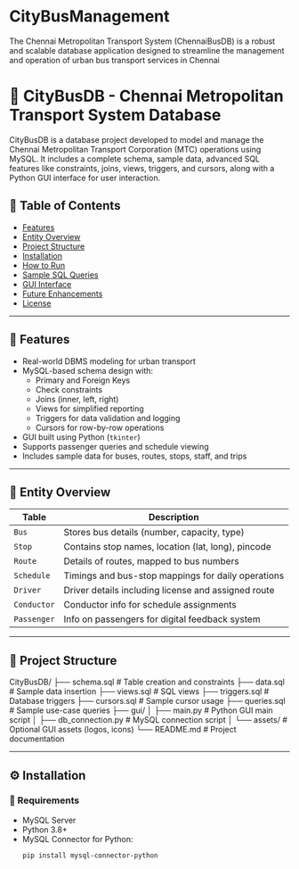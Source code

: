# CityBusManagement
The Chennai Metropolitan Transport System (ChennaiBusDB) is a robust and scalable database application designed to streamline the management and operation of urban bus transport services in Chennai

# 🚌 CityBusDB - Chennai Metropolitan Transport System Database

CityBusDB is a database project developed to model and manage the Chennai Metropolitan Transport Corporation (MTC) operations using MySQL. It includes a complete schema, sample data, advanced SQL features like constraints, joins, views, triggers, and cursors, along with a Python GUI interface for user interaction.

## 📌 Table of Contents

- [Features](#-features)
- [Entity Overview](#-entity-overview)
- [Project Structure](#-project-structure)
- [Installation](#-installation)
- [How to Run](#-how-to-run)
- [Sample SQL Queries](#-sample-sql-queries)
- [GUI Interface](#-gui-interface)
- [Future Enhancements](#-future-enhancements)
- [License](#-license)

---

## 🚀 Features

- Real-world DBMS modeling for urban transport
- MySQL-based schema design with:
  - Primary and Foreign Keys
  - Check constraints
  - Joins (inner, left, right)
  - Views for simplified reporting
  - Triggers for data validation and logging
  - Cursors for row-by-row operations
- GUI built using Python (`tkinter`)
- Supports passenger queries and schedule viewing
- Includes sample data for buses, routes, stops, staff, and trips

---

## 🧩 Entity Overview

| Table        | Description |
|--------------|-------------|
| `Bus`        | Stores bus details (number, capacity, type) |
| `Stop`       | Contains stop names, location (lat, long), pincode |
| `Route`      | Details of routes, mapped to bus numbers |
| `Schedule`   | Timings and bus-stop mappings for daily operations |
| `Driver`     | Driver details including license and assigned route |
| `Conductor`  | Conductor info for schedule assignments |
| `Passenger`  | Info on passengers for digital feedback system |

---

## 📁 Project Structure

CityBusDB/
├── schema.sql # Table creation and constraints
├── data.sql # Sample data insertion
├── views.sql # SQL views
├── triggers.sql # Database triggers
├── cursors.sql # Sample cursor usage
├── queries.sql # Sample use-case queries
├── gui/
│ ├── main.py # Python GUI main script
│ ├── db_connection.py # MySQL connection script
│ └── assets/ # Optional GUI assets (logos, icons)
└── README.md # Project documentation


---

## ⚙️ Installation

### 🔧 Requirements

- MySQL Server
- Python 3.8+
- MySQL Connector for Python:
  ```bash
  pip install mysql-connector-python
